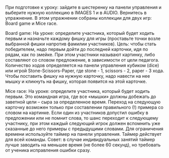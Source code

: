 При подготовке к уроку: зайдите в шестеренку на панели управления и выберите нужную коллекцию в IMAGES 1 и в AUDIO. Вернитесь в упражнение. В этом упражнении собраны коллекции для двух игр: Board game и Mice race.

Board game:
На уроке: определите участника, который будет ходить первым и назначьте каждому фишку для игры (проставьте точки возле выбранной фишки напротив фамилии участников).
Цель: чтобы стать победителем, надо первым дойти до последней карточки, идя по рядам, как по змейке. При этом участники называют картинку, либо составляют со словом предложение, в зависимости от цели педагога. Количество ходов определяется на панели управления кубиком (dice) или игрой Stone-Scissors-Paper, где stone - 1, scissors - 2, paper - 3 хода. Чтобы поставить фишку на нужную карточку, надо навести на нее мышку и кликнуть на фишку, которая появится на этой карточке.

Mice race:
На уроке: определите участника, который будет ходить первым. Это командная игра, где все «мышки» должны добежать до заветной цели – сыра за определенное время. Переход на следующую карточку возможен только при составлении правильного (!) примера со словом на картинке. Если один из участников допустил ошибку в предложении или не помнит слова, то шанс переходит к следующему участнику, при этом каждый следующий игрок должен вспомнить уже сказанные до него примеры с предыдущими словами. Для ограничения времени используйте таймер на панели управления. Таймер действует для всей команды.
Совет: в случае индивидуальных занятий таймер лучше заводить на меньшее время (не более 60 секунд), но требовать от ученика исправления ошибки сразу.
